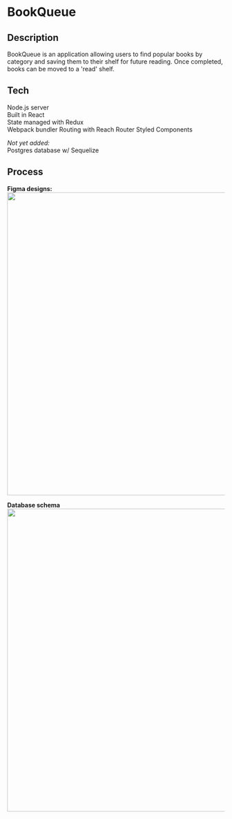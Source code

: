 # BookQueue

## Description

BookQueue is an application allowing users to find popular books by category and saving them to their shelf for future reading. Once completed, books can be moved to a 'read' shelf.

## Tech

Node.js server  
Built in React  
State managed with Redux  
Webpack bundler
Routing with Reach Router
Styled Components

_Not yet added:_  
Postgres database w/ Sequelize

## Process

**Figma designs:**  
<img src="https://res.cloudinary.com/dp6beg5nw/image/upload/v1535407087/bookQueue_zjp240.png" width="700px">

**Database schema**  
<img src="https://res.cloudinary.com/dp6beg5nw/image/upload/v1537735805/BookQueue_c4tg59.png" width="700px">
